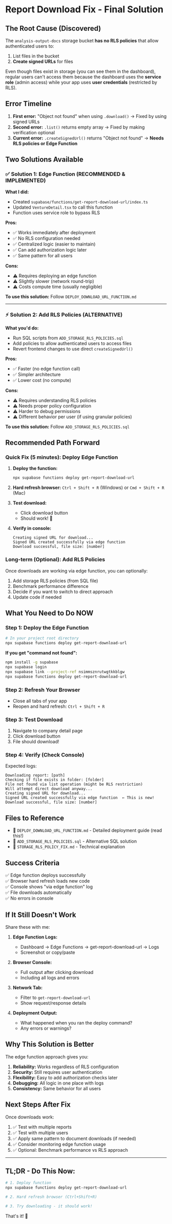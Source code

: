 # Report Download Fix - Final Solution

## The Root Cause (Discovered)

The `analysis-output-docs` storage bucket **has no RLS policies** that allow authenticated users to:
1. List files in the bucket
2. **Create signed URLs** for files

Even though files exist in storage (you can see them in the dashboard), regular users can't access them because the dashboard uses the **service role** (admin access) while your app uses **user credentials** (restricted by RLS).

## Error Timeline

1. **First error:** "Object not found" when using `.download()` → Fixed by using signed URLs
2. **Second error:** `.list()` returns empty array → Fixed by making verification optional  
3. **Current error:** `.createSignedUrl()` returns "Object not found" → **Needs RLS policies or Edge Function**

## Two Solutions Available

### ✅ Solution 1: Edge Function (RECOMMENDED & IMPLEMENTED)

**What I did:**
- Created `supabase/functions/get-report-download-url/index.ts`
- Updated `VentureDetail.tsx` to call this function
- Function uses service role to bypass RLS

**Pros:**
- ✅ Works immediately after deployment
- ✅ No RLS configuration needed
- ✅ Centralized logic (easier to maintain)
- ✅ Can add authorization logic later
- ✅ Same pattern for all users

**Cons:**
- ⚠️ Requires deploying an edge function
- ⚠️ Slightly slower (network round-trip)
- ⚠️ Costs compute time (usually negligible)

**To use this solution:** Follow `DEPLOY_DOWNLOAD_URL_FUNCTION.md`

---

### ⚡ Solution 2: Add RLS Policies (ALTERNATIVE)

**What you'd do:**
- Run SQL scripts from `ADD_STORAGE_RLS_POLICIES.sql`
- Add policies to allow authenticated users to access files
- Revert frontend changes to use direct `createSignedUrl()`

**Pros:**
- ✅ Faster (no edge function call)
- ✅ Simpler architecture
- ✅ Lower cost (no compute)

**Cons:**
- ⚠️ Requires understanding RLS policies
- ⚠️ Needs proper policy configuration
- ⚠️ Harder to debug permissions
- ⚠️ Different behavior per user (if using granular policies)

**To use this solution:** Follow `ADD_STORAGE_RLS_POLICIES.sql`

## Recommended Path Forward

### Quick Fix (5 minutes): Deploy Edge Function

1. **Deploy the function:**
   ```bash
   npx supabase functions deploy get-report-download-url
   ```

2. **Hard refresh browser:**
   `Ctrl + Shift + R` (Windows) or `Cmd + Shift + R` (Mac)

3. **Test download:**
   - Click download button
   - Should work! 🎉

4. **Verify in console:**
   ```
   Creating signed URL for download...
   Signed URL created successfully via edge function
   Download successful, file size: [number]
   ```

### Long-term (Optional): Add RLS Policies

Once downloads are working via edge function, you can optionally:

1. Add storage RLS policies (from SQL file)
2. Benchmark performance difference
3. Decide if you want to switch to direct approach
4. Update code if needed

## What You Need to Do NOW

### Step 1: Deploy the Edge Function

```bash
# In your project root directory
npx supabase functions deploy get-report-download-url
```

**If you get "command not found":**
```bash
npm install -g supabase
npx supabase login
npx supabase link --project-ref nsimmsznrutwgtkkblgw
npx supabase functions deploy get-report-download-url
```

### Step 2: Refresh Your Browser

- Close all tabs of your app
- Reopen and hard refresh: `Ctrl + Shift + R`

### Step 3: Test Download

1. Navigate to company detail page
2. Click download button
3. File should download!

### Step 4: Verify (Check Console)

Expected logs:
```
Downloading report: [path]
Checking if file exists in folder: [folder]
File not found via list operation (might be RLS restriction)
Will attempt direct download anyway...
Creating signed URL for download...
Signed URL created successfully via edge function  ← This is new!
Download successful, file size: [number]
```

## Files to Reference

- 📄 `DEPLOY_DOWNLOAD_URL_FUNCTION.md` - Detailed deployment guide (read this!)
- 📄 `ADD_STORAGE_RLS_POLICIES.sql` - Alternative SQL solution
- 📄 `STORAGE_RLS_POLICY_FIX.md` - Technical explanation

## Success Criteria

✅ Edge function deploys successfully  
✅ Browser hard refresh loads new code  
✅ Console shows "via edge function" log  
✅ File downloads automatically  
✅ No errors in console  

## If It Still Doesn't Work

Share these with me:

1. **Edge Function Logs:**
   - Dashboard → Edge Functions → get-report-download-url → Logs
   - Screenshot or copy/paste

2. **Browser Console:**
   - Full output after clicking download
   - Including all logs and errors

3. **Network Tab:**
   - Filter to `get-report-download-url`
   - Show request/response details

4. **Deployment Output:**
   - What happened when you ran the deploy command?
   - Any errors or warnings?

## Why This Solution is Better

The edge function approach gives you:

1. **Reliability:** Works regardless of RLS configuration
2. **Security:** Still requires user authentication
3. **Flexibility:** Easy to add authorization checks later
4. **Debugging:** All logic in one place with logs
5. **Consistency:** Same behavior for all users

## Next Steps After Fix

Once downloads work:

1. ✅ Test with multiple reports
2. ✅ Test with multiple users
3. ✅ Apply same pattern to document downloads (if needed)
4. ✅ Consider monitoring edge function usage
5. ✅ Optional: Benchmark performance vs RLS approach

---

## TL;DR - Do This Now:

```bash
# 1. Deploy function
npx supabase functions deploy get-report-download-url

# 2. Hard refresh browser (Ctrl+Shift+R)

# 3. Try downloading - it should work!
```

That's it! 🚀




